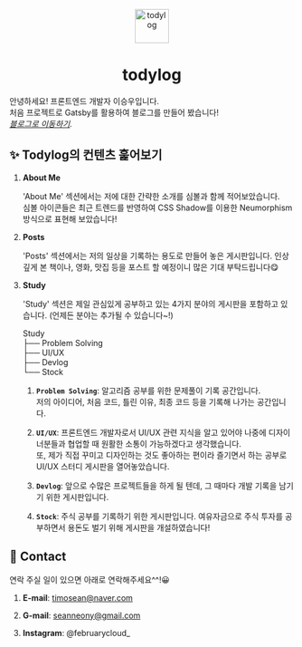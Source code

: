 <p align="center">
  <a href="https://timosean.github.io">
    <img alt="todylog" src="C:/Users/USER/timosean.github.io/src/images/todyicon.png" width="60" />
  </a>
</p>
<h1 align="center">
  todylog
</h1>

안녕하세요! 프론트엔드 개발자 이승우입니다. <br/>
처음 프로젝트로 Gatsby를 활용하여 블로그를 만들어 봤습니다! <br/>
_[블로그로 이동하기](https://timosean.github.io)._

## ✨ Todylog의 컨텐츠 훑어보기

1.  **About Me**

    'About Me' 섹션에서는 저에 대한 간략한 소개를 심볼과 함께 적어보았습니다. <br/>
    심볼 아이콘들은 최근 트렌드를 반영하여 CSS Shadow를 이용한 Neumorphism 방식으로 표현해 보았습니다!

1.  **Posts**

    'Posts' 섹션에서는 저의 일상을 기록하는 용도로 만들어 놓은 게시판입니다.
    인상깊게 본 책이나, 영화, 맛집 등을 포스트 할 예정이니 많은 기대 부탁드립니다😋

1.  **Study**

    'Study' 섹션은 제일 관심있게 공부하고 있는 4가지 분야의 게시판을 포함하고 있습니다.
    (언제든 분야는 추가될 수 있습니다~!)

    Study <br/>
    ├── Problem Solving <br/>
    ├── UI/UX <br/>
    ├── Devlog <br/>
    └── Stock <br/>

    1.  **`Problem Solving`**: 알고리즘 공부를 위한 문제풀이 기록 공간입니다. <br/>
        저의 아이디어, 처음 코드, 틀린 이유, 최종 코드 등을 기록해 나가는 공간입니다.

    2.  **`UI/UX`**: 프론트엔드 개발자로서 UI/UX 관련 지식을 알고 있어야 나중에 디자이너분들과 협업할 때 원활한 소통이 가능하겠다고 생각했습니다.<br/>
        또, 제가 직접 꾸미고 디자인하는 것도 좋아하는 편이라 즐기면서 하는 공부로 UI/UX 스터디 게시판을 열어놓았습니다.

    3.  **`Devlog`**: 앞으로 수많은 프로젝트들을 하게 될 텐데, 그 때마다 개발 기록을 남기기 위한 게시판입니다.

    4.  **`Stock`**: 주식 공부를 기록하기 위한 게시판입니다. 여유자금으로 주식 투자를 공부하면서 용돈도 벌기 위해 게시판을 개설하였습니다!

## 🚀 Contact

연락 주실 일이 있으면 아래로 연락해주세요^^!😀

1.  **E-mail**: timosean@naver.com

2.  **G-mail**: seanneony@gmail.com

3.  **Instagram**: @februarycloud\_
